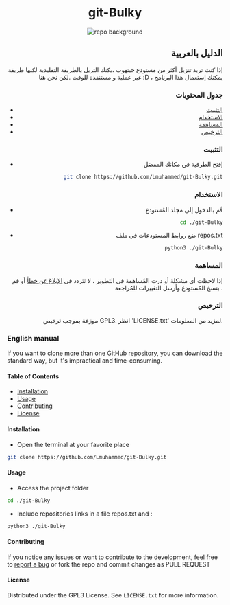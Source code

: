 <div style="text-align: center;">

# git-Bulky 
![repo background](repo_background.png)
</div>

<div style="text-align: right;">

## الدليل بالعربية 

إذا كنت تريد تنزيل أكثر من مستودع جيتهوب ،يكنك التزيل بالطريقة التقليدية لكنها طريقة غير عملية و مستنفذة للوقت .لكن نحن هنا :D ، يمكنك إستعمال هذا البرنامج 

### جدول المحتويات

- [التثبيت](#التثبيت)
- [الاستخدام](#الاستخدام)
- [المساهمة](#المساهمة)
- [الترخيص](#الترخيص)


### التثبيت

- إفتح الطرفية في مكانك المفضل 

```bash
git clone https://github.com/Lmuhammed/git-Bulky.git
```

### الاستخدام
- قُم بالدخول إلى مجلد المُستودع 

```bash
cd ./git-Bulky
```
- ضع روابط المستودعات في ملف repos.txt 

```bash
python3 ./git-Bulky
``` 

### المساهمة

إذا لاحظت أي مشكلة أو درت المُساهمة في التطوير ، لا تتردد في <a href="https://github.com/Lmuhammed/git-Bulky/issues">الإبلاغ غن خطأ</a>
أو قم بنسخ المُستودع وأرسل التغييرات للمُراجعة .
### الترخيص

موزعة بموجب ترخيص GPL3. انظر 'LICENSE.txt' لمزيد من المعلومات.

</div> 

### English manual  

If you want to clone more than one GitHub repository, you can download the standard way, but it's impractical and time-consuming. 

#### Table of Contents

- [Installation](#installation)
- [Usage](#usage)
- [Contributing](#contributing)
- [License](#license)

#### Installation

- Open the terminal at your favorite place 

```bash
git clone https://github.com/Lmuhammed/git-Bulky.git
```

#### Usage
- Access the project folder 

```bash
cd ./git-Bulky
```
- Include repositories links in a file repos.txt and :

```bash
python3 ./git-Bulky
```

#### Contributing

If you notice any issues or want to contribute to the development, feel free to  <a href="https://github.com/Lmuhammed/git-Bulky/issues">report a bug</a> or  fork the repo and commit changes as PULL REQUEST

#### License

Distributed under the GPL3 License. See `LICENSE.txt` for more information.